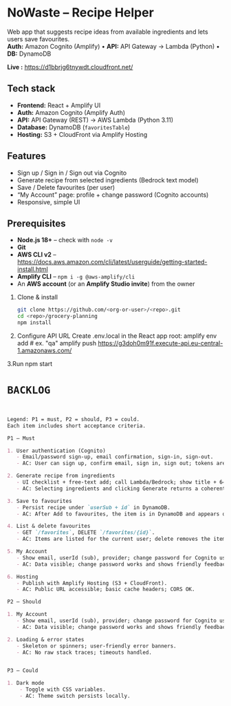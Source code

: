 # NoWaste – Recipe Helper

Web app that suggests recipe ideas from available ingredients and lets users save favourites.  
**Auth:** Amazon Cognito (Amplify) • **API:** API Gateway → Lambda (Python) • **DB:** DynamoDB

**Live :** https://d1bbrjg6tnywdt.cloudfront.net/


## Tech stack
- **Frontend:** React + Amplify UI  
- **Auth:** Amazon Cognito (Amplify Auth)  
- **API:** API Gateway (REST) → AWS Lambda (Python 3.11)  
- **Database:** DynamoDB (`favoritesTable`)  
- **Hosting:** S3 + CloudFront via Amplify Hosting  


## Features
- Sign up / Sign in / Sign out via Cognito
- Generate recipe from selected ingredients (Bedrock text model)
- Save / Delete favourites (per user)
- “My Account” page: profile + change password (Cognito accounts)
- Responsive, simple UI


## Prerequisites

- **Node.js 18+** – check with `node -v`
- **Git**
- **AWS CLI v2** – <https://docs.aws.amazon.com/cli/latest/userguide/getting-started-install.html>
- **Amplify CLI** – `npm i -g @aws-amplify/cli`
- An **AWS account** (or an **Amplify Studio invite**) from the owner

1. Clone & install
   ```bash
   git clone https://github.com/<org-or-user>/<repo>.git
   cd <repo>/grocery-planning
   npm install
2. Configure API URL
   Create .env.local in the React app root:
      amplify env add      # ex. "qa"
      amplify push
      https://g3doh0m91f.execute-api.eu-central-1.amazonaws.com/

3.Run
   npm start


# `BACKLOG`
```markdown


Legend: P1 = must, P2 = should, P3 = could.  
Each item includes short acceptance criteria.

P1 – Must

1. User authentication (Cognito)
   - Email/password sign-up, email confirmation, sign-in, sign-out.
   - AC: User can sign up, confirm email, sign in, sign out; tokens are stored by Amplify.

2. Generate recipe from ingredients
   - UI checklist + free-text add; call Lambda/Bedrock; show title + 6–8 steps.
   - AC: Selecting ingredients and clicking Generate returns a coherent recipe in < 30 s.

3. Save to favourites
   - Persist recipe under `userSub + id` in DynamoDB.
   - AC: After Add to favourites, the item is in DynamoDB and appears on refresh.

4. List & delete favourites
   - GET `/favorites`, DELETE `/favorites/{id}`.
   - AC: Items are listed for the current user; delete removes the item.

5. My Account
   - Show email, userId (sub), provider; change password for Cognito user/pass accounts.
   - AC: Data visible; change password works and shows friendly feedback.

6. Hosting
   - Publish with Amplify Hosting (S3 + CloudFront).
   - AC: Public URL accessible; basic cache headers; CORS OK.

P2 – Should

1. My Account
   - Show email, userId (sub), provider; change password for Cognito user/pass accounts.
   - AC: Data visible; change password works and shows friendly feedback.

2. Loading & error states
   - Skeleton or spinners; user-friendly error banners.
   - AC: No raw stack traces; timeouts handled.


P3 – Could

1. Dark mode
    - Toggle with CSS variables.
    - AC: Theme switch persists locally.

